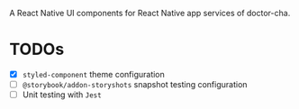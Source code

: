 A React Native UI components for React Native app services of doctor-cha.

# TODOs

- [x] `styled-component` theme configuration
- [ ] `@storybook/addon-storyshots` snapshot testing configuration
- [ ] Unit testing with `Jest`
